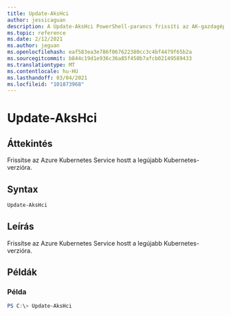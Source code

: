 ```yaml
---
title: Update-AksHci
author: jessicaguan
description: A Update-AksHci PowerShell-parancs frissíti az AK-gazdagépet a legújabb Kubernetes-verzióra.
ms.topic: reference
ms.date: 2/12/2021
ms.author: jeguan
ms.openlocfilehash: eaf583ea3e786f067622380cc3c4bf4479f65b2a
ms.sourcegitcommit: b844c19d1e936c36a85f450b7afcb02149589433
ms.translationtype: MT
ms.contentlocale: hu-HU
ms.lasthandoff: 03/04/2021
ms.locfileid: "101873968"
---
```

# <a name="update-akshci"></a>Update-AksHci

## <a name="synopsis"></a>Áttekintés
Frissítse az Azure Kubernetes Service hostt a legújabb Kubernetes-verzióra.

## <a name="syntax"></a>Syntax

```powershell
Update-AksHci
```

## <a name="description"></a>Leírás
Frissítse az Azure Kubernetes Service hostt a legújabb Kubernetes-verzióra.

## <a name="examples"></a>Példák

### <a name="example"></a>Példa
```powershell
PS C:\> Update-AksHci
```  
